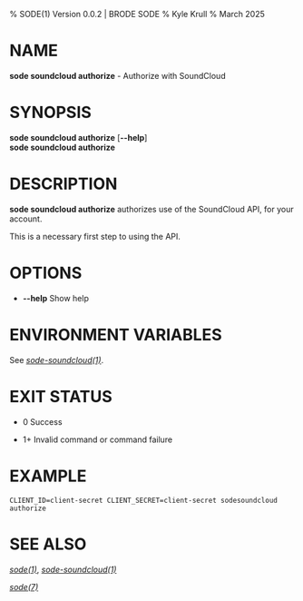 % SODE(1) Version 0.0.2 | BRODE SODE
% Kyle Krull
% March 2025

# NAME

**sode soundcloud authorize** - Authorize with SoundCloud

# SYNOPSIS

**sode soundcloud authorize** \[**\-\-help**\]  
**sode soundcloud authorize**

# DESCRIPTION

**sode soundcloud authorize** authorizes use of the SoundCloud API, for your
account.

This is a necessary first step to using the API.

# OPTIONS

  - **\-\-help**
    Show help

# ENVIRONMENT VARIABLES

See [*sode-soundcloud(1)*](./sode-soundcloud.1.md).

# EXIT STATUS

  - 0
    Success

  - 1+
    Invalid command or command failure

# EXAMPLE

    CLIENT_ID=client-secret CLIENT_SECRET=client-secret sodesoundcloud authorize

# SEE ALSO

[*sode(1)*](./sode.1.md), [*sode-soundcloud(1)*](./sode-soundcloud.1.md)

[*sode(7)*](./sode.7.md)
